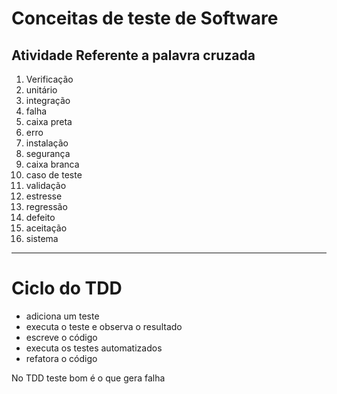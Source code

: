 # Conceitas de teste de Software #

## Atividade Referente a palavra cruzada ##

1. Verificação
2. unitário
3. integração
4. falha
5. caixa preta
6. erro
7. instalação
8. segurança
9. caixa branca
10. caso de teste
11. validação
12. estresse
13. regressão
14. defeito
15. aceitação
16. sistema

------------------------

# Ciclo do TDD #

- adiciona um teste
- executa o teste e observa o resultado
- escreve o código
- executa os testes automatizados
- refatora o código 

No TDD teste bom é o que gera falha
